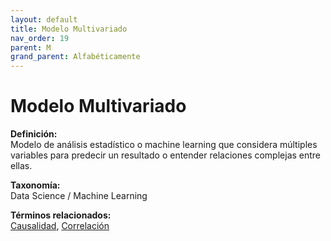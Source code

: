 ```yaml
---
layout: default
title: Modelo Multivariado
nav_order: 19
parent: M
grand_parent: Alfabéticamente
---
```


# Modelo Multivariado

**Definición:**  
Modelo de análisis estadístico o machine learning que considera múltiples variables para predecir un resultado o entender relaciones complejas entre ellas.

**Taxonomía:**  
Data Science / Machine Learning

**Términos relacionados:**  
[Causalidad](https://maleniski.github.io/diccionario-angl-tec-mx/docs/alfabeticamente/C/causalidad.html), [Correlación](https://maleniski.github.io/diccionario-angl-tec-mx/docs/alfabeticamente/C/correlacin.html)
